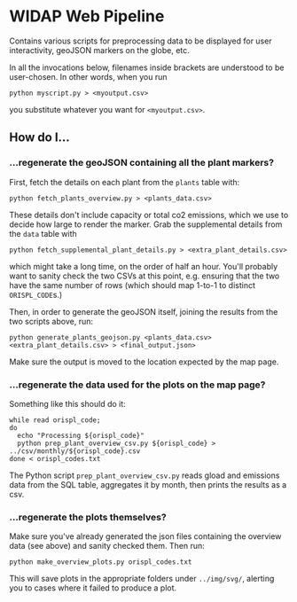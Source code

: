 # WIDAP Web Pipeline

Contains various scripts for preprocessing data to be displayed for user interactivity, geoJSON markers on the globe, etc.

In all the invocations below, filenames inside brackets are understood to be user-chosen. In other words, when you run
```
python myscript.py > <myoutput.csv>
```
you substitute whatever you want for `<myoutput.csv>`.

## How do I...

### ...regenerate the geoJSON containing all the plant markers?

First, fetch the details on each plant from the `plants` table with:
```
python fetch_plants_overview.py > <plants_data.csv>
```
These details don't include capacity or total co2 emissions, which we use to decide how large to render the marker. Grab the supplemental details from the `data` table with
```
python fetch_supplemental_plant_details.py > <extra_plant_details.csv>
```
which might take a long time, on the order of half an hour. You'll probably want to sanity check the two CSVs at this point, e.g. ensuring that the two have the same number of rows (which should map 1-to-1 to distinct `ORISPL_CODE`s.)

Then, in order to generate the geoJSON itself, joining the results from the two scripts above, run:
```
python generate_plants_geojson.py <plants_data.csv> <extra_plant_details.csv> > <final_output.json>
```
Make sure the output is moved to the location expected by the map page.

### ...regenerate the data used for the plots on the map page?

Something like this should do it:
```
while read orispl_code;
do
  echo "Processing ${orispl_code}"
  python prep_plant_overview_csv.py ${orispl_code} > ../csv/monthly/${orispl_code}.csv
done < orispl_codes.txt
```

The Python script `prep_plant_overview_csv.py` reads gload and emissions data from the SQL table, aggregates it by month, then prints the results as a csv.

### ...regenerate the plots themselves?

Make sure you've already generated the json files containing the overview data (see above) and sanity checked them. Then run:
```
python make_overview_plots.py orispl_codes.txt
```
This will save plots in the appropriate folders under `../img/svg/`, alerting you to cases where it failed to produce a plot.
